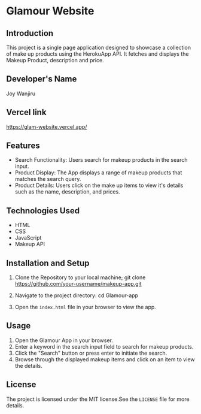 # Glamour Website

## Introduction
This project is a single page application designed to showcase a collection of make up products using the HerokuApp API.
It fetches and displays the Makeup Product, description and price.

## Developer's Name
Joy Wanjiru

## Vercel link
https://glam-website.vercel.app/

## Features
* Search Functionality: Users search for makeup products in the search input.
* Product Display: The App displays a range of makeup products that matches the search query.
* Product Details: Users click on the make up items to view it's details such as the  name, description, and prices.

## Technologies Used
* HTML
* CSS
* JavaScript
* Makeup API
 
## Installation and Setup
1. Clone the Repository to your local machine;
  git clone https://github.com/your-username/makeup-app.git 

2. Navigate to the project directory:
cd Glamour-app

3. Open the `index.html` file in your browser to view the app.

## Usage 
1. Open the Glamour App in your browser.
2. Enter a keyword in the search input field to search for makeup products.
3. Click the "Search" button or press enter to initiate the search.
4. Browse through the displayed makeup items and click on  an item to view the details.

## License
The project is licensed under the MIT license.See the `LICENSE` file for more details.

